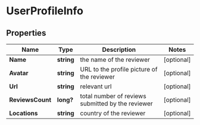 # UserProfileInfo


## Properties

| Name | Type | Description | Notes |
|------------ | ------------- | ------------- | -------------|
**Name** | **string** | the name of the reviewer |[optional]|
**Avatar** | **string** | URL to the profile picture of the reviewer |[optional]|
**Url** | **string** | relevant url |[optional]|
**ReviewsCount** | **long?** | total number of reviews submitted by the reviewer |[optional]|
**Locations** | **string** | country of the reviewer |[optional]|